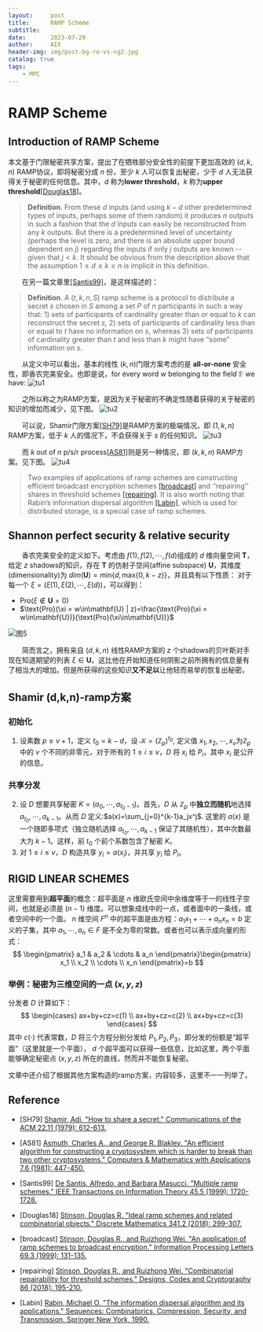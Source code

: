 ```yaml
---
layout:     post
title:      RAMP Scheme
subtitle:   
date:       2023-07-29
author:     AIX
header-img: img/post-bg-re-vs-ng2.jpg
catalog: true
tags:
    - MPC
---
```


<head>
    <script src="https://cdn.mathjax.org/mathjax/latest/MathJax.js?config=TeX-AMS-MML_HTMLorMML" type="text/javascript"></script>
    <script type="text/x-mathjax-config">
        MathJax.Hub.Config({
            tex2jax: {
            skipTags: ['script', 'noscript', 'style', 'textarea', 'pre'],
            inlineMath: [['$','$']]
            }
        });
    </script>
</head>

# RAMP Scheme

## Introduction of RAMP Scheme

本文基于门限秘密共享方案，提出了在牺牲部分安全性的前提下更加高效的 $(d,k,n)$ RAMP协议，即将秘密分成 $n$ 份，至少 $k$ 人可以恢复出秘密，少于 $d$ 人无法获得关于秘密的任何信息。其中，$d$ 称为**lower threshold**，$k$ 称为**upper threshold**[[Douglas18]](#Douglas18)。
> **Definition**. From these $d$ inputs (and using $k - d$ other predetermined types of inputs, perhaps some of them random) it produces $n$ outputs in such a fashion that the $d$ inputs can easily be reconstructed from any $k$ outputs. But there is a predetermined level of uncertainty (perhaps the level is zero, and there is an absolute upper bound dependent on $j$) regarding the inputs if only $j$ outputs are known -- given that $j < k$. It should be obvious from the description above that the assumption $1\le d\le k\le n$ is implicit in this definition.

&emsp;&emsp;在另一篇文章里[[Santis99]](#santis99)，是这样描述的：

>**Definition**. A $(t, k, n, S)$ ramp scheme is a protocol to distribute a secret $s$ chosen in $S$ among a set $P$ of $n$ participants in such a way that: 1) sets of participants of cardinality greater than or equal to $k$ can reconstruct the secret $s$, 2) sets of participants of cardinality less than or equal to $t$ have no information on $s$, whereas 3) sets of participants of cardinality greater than $t$ and less than $k$ might have “some” information on $s$.

<div STYLE="page-break-after: always;"></div>

&emsp;&emsp;从定义中可以看出，基本的线性 $(k,n)$门限方案考虑的是 **all-or-none** 安全性，即香农完美安全。也即是说，for every word $w$ belonging to the field $\mathbb{F}$ we have:
![tu1](/assets/res/ramp/edd6ba640ba60d81c15ab6d1812393ea59230abcf204f53172ab223460e8feea.png)

&emsp;&emsp;之所以称之为RAMP方案，是因为关于秘密的不确定性随着获得的关于秘密的知识的增加而减少，见下图。
![tu2](/assets/res/ramp/b4004ec0d4cf2d9d7bfb6380ddb43c0846c3d25f82b11750f0bfc5c2828c9741.png)

&emsp;&emsp;可以说，Shamir门限方案[[SH79]](#refer-anchor-1)是RAMP方案的极端情况，即 $(1,k,n)$ RAMP方案，低于 $k$ 人的情况下，不会获得关于 $s$ 的任何知识。
![tu3](/assets/res/ramp/2023-07-05-74.png)

&emsp;&emsp;而 $k$ out of $n$ p/s/r process[[AS81]](#refer-anchor-2)则是另一种情况，即 $(k,k,n)$ RAMP方案。见下图。
![tu4](/assets/res/ramp/2023-07-05-68.png)

> Two examples of applications of ramp schemes are constructing efficient broadcast encryption schemes [[broadcast]](#broadcast) and ‘‘repairing’’ shares in threshold schemes [[repairing]](#repairing). It is also worth noting that Rabin’s information dispersal algorithm [[Labin]](#Labin), which is used for distributed storage, is a special case of ramp schemes.

<div STYLE="page-break-after: always;"></div>

## Shannon perfect security & relative security
&emsp;&emsp;香农完美安全的定义如下。考虑由 $f(1),f(2),\cdots,f(d)$组成的 $d$ 维向量空间 $\mathbf{T}$，给定 $z$ shadows的知识，存在 $\mathbf{T}$ 的仿射子空间(affine subspace) $\mathbf{U}$，其维度(dimensionality)为 $dim(\mathbf{U})=\text{min}\{d,\text{max}\{0,k-z\}\}$，并且具有以下性质：
对于每一个 $\xi=(\xi(1),\xi(2),\cdots,\xi(d))$，可以得到：
- Pro($\xi\notin\mathbf{U}=0$)
- $\text{Pro}(\xi = w\in\mathbf{U} | z)=\frac{\text{Pro}(\xi = w\in\mathbf{U})}{\text{Pro}(\xi\in\mathbf{U})}$


<img src="/assets/res/ramp/2023-07-05-51.png" alt="图5" style=max-width:90%;></div>

&emsp;&emsp;简而言之，拥有来自 $(d,k,n)$ 线性RAMP方案的 $z$ 个shadows的贝叶斯对手现在知道期望的列表 $\xi\in\mathbf{U}$。这比他在开始知道任何阴影之前所拥有的信息量有了相当大的增加。但是所获得的这些知识**又不足以**让他轻而易举的恢复出秘密。

<div STYLE="page-break-after: always;"></div>

## Shamir (d,k,n)-ramp方案

### 初始化

1. 设素数 $p≥v+1$，定义 $t_0=k-d$，设 $\mathcal{K}=(\mathbb{Z}_p)^{t_0}$, 定义值 $x_1,x_2,\cdots,x_v$为$\mathbb{Z}_p$ 中的 $v$ 个不同的非零元，对于所有的 $1\le i\le v$，$D$ 将 $x_i$ 给 $P_i$，其中 $x_i$ 是公开的信息。

### 共享分发

2. 设 $D$ 想要共享秘密 $K=(a_0,\cdots,a_{t_0-1})$。首先，$D$ 从 $\mathbb{Z}_p$ 中**独立而随机**地选择 $a_{t_0},\cdots,a_{k-1}$。从而 $D$ 定义:$a(x)=\sum_{j=0}^{k-1}a_jx^j$.
这里的 $a(x)$ 是一个随即多项式（独立随机选择 $a_{t_0},\cdots,a_{k-1}$ 保证了其随机性），其中次数最大为 $k-1$。这样，前 $t_0$ 个前个系数包含了秘密 $K$。
3. 对 $1\le i\le v$，$D$ 构造共享 $y_i=a(x_i)$，并共享 $y_i$ 给 $P_i$。

<div STYLE="page-break-after: always;"></div>

## RIGID LINEAR SCHEMES
这里需要用到**超平面**的概念：超平面是 $n$ 维欧氏空间中余维度等于一的线性子空间，也就是必须是 $(n-1)$ 维度。可以想象成线中的一点，或者面中的一条线，或者空间中的一个面。
$n$ 维空间 $F^n$ 中的超平面是由方程：$a_1x_1+\cdots+a_nx_n=b$ 定义的子集，其中 $a_1,\cdots,a_n\in F$ 是不全为零的常数。或者也可以表示成向量的形式：
$$
\begin{pmatrix}
  a_1 & a_2 & \cdots & a_n
\end{pmatrix}\begin{pmatrix}
  x_1 \\ x_2 \\ \cdots \\ x_n
\end{pmatrix}=b
$$

### 举例：秘密为三维空间的一点 $(x,y,z)$
分发者 $D$ 计算如下：
$$
\begin{cases}
  ax+by+cz=c(1)  \\
  ax+by+cz=c(2) \\
  ax+by+cz=c(3)
\end{cases}
$$
其中 $c(\cdot)$ 代表常数，$D$ 将三个方程分别分发给 $P_1, P_2, P_3$，即分发的份额是“超平面”（这里就是一个平面）， $d$ 个超平面可以获得一些信息，比如这里，两个平面能够确定秘密点 $(x,y,z)$ 所在的直线，然而并不能恢复秘密。

<div STYLE="page-break-after: always;"></div>

文章中还介绍了根据其他方案构造的ramp方案，内容较多，这里不一一列举了。


## Reference
<!-- 这边文章是介绍如何在 Markdown 中增加文献引用。[<sup>1</sup>](#refer-anchor-1) -->
<div id="refer-anchor-1"></div>

- [SH79] [Shamir, Adi. "How to share a secret." Communications of the ACM 22.11 (1979): 612-613.](https://dl.acm.org/doi/abs/10.1145/359168.359176)

<div id="refer-anchor-2"></div>

- [AS81] [Asmuth, Charles A., and George R. Blakley. "An efficient algorithm for constructing a cryptosystem which is harder to break than two other cryptosystems." Computers & Mathematics with Applications 7.6 (1981): 447-450.](https://www.sciencedirect.com/science/article/pii/0898122181900298)

<div id="santis99"></div>

- [Santis99] [De Santis, Alfredo, and Barbara Masucci. "Multiple ramp schemes." IEEE Transactions on Information Theory 45.5 (1999): 1720-1728.](https://ieeexplore.ieee.org/abstract/document/771255)

<div id="Douglas18"></div>

- [Douglas18] [Stinson, Douglas R. "Ideal ramp schemes and related combinatorial objects." Discrete Mathematics 341.2 (2018): 299-307.](https://www.sciencedirect.com/science/article/pii/S0012365X17302996)

<div id="broadcast"></div>

- [broadcast] [Stinson, Douglas R., and Ruizhong Wei. "An application of ramp schemes to broadcast encryption." Information Processing Letters 69.3 (1999): 131-135.](https://www.sciencedirect.com/science/article/abs/pii/S002001909800204X)

<div id="repairing"></div>

- [repairing] [Stinson, Douglas R., and Ruizhong Wei. "Combinatorial repairability for threshold schemes." Designs, Codes and Cryptography 86 (2018): 195-210.](https://link.springer.com/article/10.1007/s10623-017-0336-6)

<div id="Labin"></div>

- [Labin] [Rabin, Michael O. "The information dispersal algorithm and its applications." Sequences: Combinatorics, Compression, Security, and Transmission. Springer New York, 1990.](https://link.springer.com/chapter/10.1007/978-1-4612-3352-7_32)


